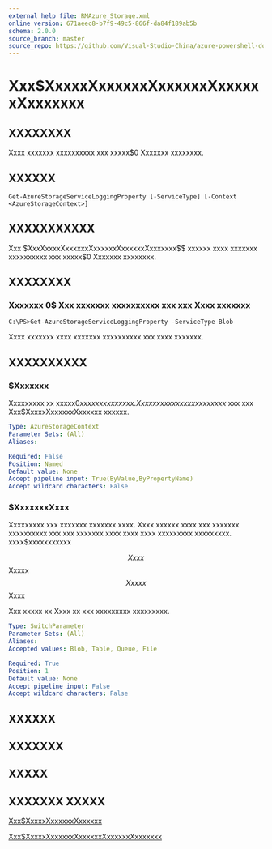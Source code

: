 ```yaml
---
external help file: RMAzure_Storage.xml
online version: 671aeec8-b7f9-49c5-866f-da84f189ab5b
schema: 2.0.0
source_branch: master
source_repo: https://github.com/Visual-Studio-China/azure-powershell-docs-int
---
```


# Xxx$XxxxxXxxxxxxXxxxxxxXxxxxxxXxxxxxxx
## XXXXXXXX
Xxxx xxxxxxx xxxxxxxxxx xxx xxxxx$0 Xxxxxxx xxxxxxxx.

## XXXXXX

```
Get-AzureStorageServiceLoggingProperty [-ServiceType] [-Context <AzureStorageContext>]
```

## XXXXXXXXXXX
Xxx $$Xxx$XxxxxXxxxxxxXxxxxxxXxxxxxxXxxxxxxx$$ xxxxxx xxxx xxxxxxx xxxxxxxxxx xxx xxxxx$0 Xxxxxxx xxxxxxxx.

## XXXXXXXX

### Xxxxxxx 0$ Xxx xxxxxxx xxxxxxxxxx xxx xxx Xxxx xxxxxxx
```
C:\PS>Get-AzureStorageServiceLoggingProperty -ServiceType Blob
```

Xxxx xxxxxxx xxxx xxxxxxx xxxxxxxxxx xxx xxxx xxxxxxx.

## XXXXXXXXXX

### $Xxxxxxx
Xxxxxxxxx xx xxxxx$0 xxxxxxx xxxxxxx.
Xx xxxxxx x xxxxxxx xxxxxxx$ xxx xxx Xxx$XxxxxXxxxxxxXxxxxxx xxxxxx.

```yaml
Type: AzureStorageContext
Parameter Sets: (All)
Aliases: 

Required: False
Position: Named
Default value: None
Accept pipeline input: True(ByValue,ByPropertyName)
Accept wildcard characters: False
```

### $XxxxxxxXxxx
Xxxxxxxxx xxx xxxxxxx xxxxxxx xxxx.
Xxxx xxxxxx xxxx xxx xxxxxxx xxxxxxxxxx xxx xxx xxxxxxx xxxx xxxx xxxx xxxxxxxxx xxxxxxxxx.
xxxx$xxxxxxxxxxx

$$ Xxxx $$ Xxxxx $$ Xxxxx $$ Xxxx

Xxx xxxxx xx Xxxx xx xxx xxxxxxxxx xxxxxxxxx.

```yaml
Type: SwitchParameter
Parameter Sets: (All)
Aliases: 
Accepted values: Blob, Table, Queue, File

Required: True
Position: 1
Default value: None
Accept pipeline input: False
Accept wildcard characters: False
```

## XXXXXX

## XXXXXXX

## XXXXX

## XXXXXXX XXXXX

[Xxx$XxxxxXxxxxxxXxxxxxx](671aeec8-b7f9-49c5-866f-da84f189ab5b)

[Xxx$XxxxxXxxxxxxXxxxxxxXxxxxxxXxxxxxxx](3981e765-b861-4024-a1d2-2c60590ebe0e)


